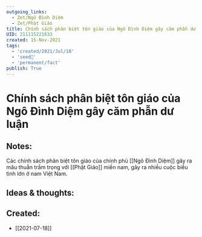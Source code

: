 ```yaml
---
outgoing_links:
  - Zet/Ngô Đình Diệm
  - Zet/Phật Giáo
title: Chính sách phân biệt tôn giáo của Ngô Đình Diệm gây căm phẫn dư luận
UID: 211115221633
created: 15-Nov-2021
tags:
  - 'created/2021/Jul/18'
  - 'seed🥜'
  - 'permanent/fact'
publish: True
---
```

# Chính sách phân biệt tôn giáo của Ngô Đình Diệm gây căm phẫn dư luận

## Notes:
Các chính sách phân biệt tôn giáo của chính phủ [[Ngô Đình Diệm]] gây ra mâu thuẫn trầm trọng với [[Phật Giáo]] miền nam, gây ra nhiều cuộc biểu tình lớn ở nam Việt Nam.

## Ideas & thoughts:

## Created:
- [[2021-07-18]]
